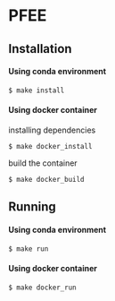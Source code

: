 # PFEE

## Installation

#### Using conda environment
    $ make install

#### Using docker container

installing dependencies

    $ make docker_install

build the container

    $ make docker_build

## Running

#### Using conda environment
    $ make run

#### Using docker container
    $ make docker_run